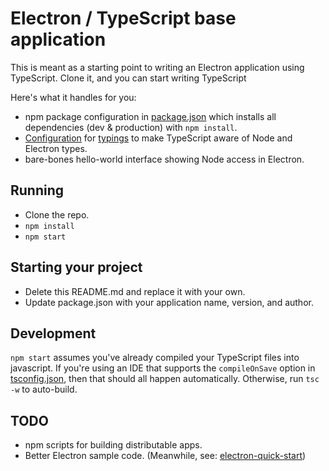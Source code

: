 Electron / TypeScript base application
======================================

This is meant as a starting point to writing an Electron application using TypeScript. Clone it, and you can start writing TypeScript 

Here's what it handles for you: 
 * npm package configuration in [package.json] which installs all dependencies (dev & production) with `npm install`.
 * [Configuration][typings.json] for [typings] to make TypeScript aware of Node and Electron types.
 * bare-bones hello-world interface showing Node access in Electron.

Running
-------

 * Clone the repo.
 * `npm install`
 * `npm start`

Starting your project
---------------------

 * Delete this README.md and replace it with your own.
 * Update package.json with your application name, version, and author.
 
Development
-----------

`npm start` assumes you've already compiled your TypeScript files into javascript.
If you're using an IDE that supports the `compileOnSave` option in [tsconfig.json],
then that should all happen automatically. Otherwise, run `tsc -w` to auto-build.
 
TODO
----
 * npm scripts for building distributable apps.
 * Better Electron sample code. (Meanwhile, see: [electron-quick-start])

[typings]: https://www.npmjs.com/package/typings
[typings.json]: typings.json
[package.json]: package.json
[tsconfig.json]: tsconfig.json
[electron-quick-start]: https://github.com/electron/electron-quick-start